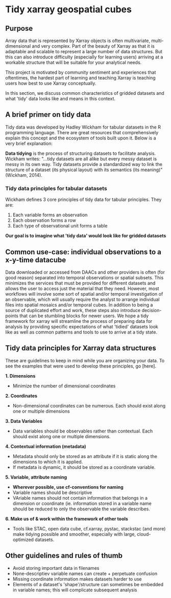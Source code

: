 # Tidy xarray geospatial cubes

## Purpose

Array data that is represented by Xarray objects is often multivariate, multi-dimensional and very complex. Part of the beauty of Xarray as that it is adaptable and scalable to represent a large number of data structures. But this can also introduce difficulty (especially for learning users) arriving at a workable structure that will be suitable for your analytical needs. 

This project is motivated by community sentiment and experiences that oftentimes, the hardest part of learning and teaching Xarray is teaching users how best to use Xarray conceptually. 

In this section, we discuss common characteristics of gridded datasets and what 'tidy' data looks like and means in this context. 

## A brief primer on tidy data

Tidy data was developed by Hadley Wickham for tabular datasets in the R programming language. There are great resources that comprehensively explain this concept and the ecosystem of tools built upon it. Below is a very brief explanation:

**Data tidying** is the process of structuring datasets to facilitate analysis. Wickham writes: "...tidy datasets are all alike but every messy dataset is messy in its own way. Tidy datasets provide a standardized way to link the structure of a dataset (its physical layout) with its semantics (its meaning)" (Wickham, 2014). 

### Tidy data principles for tabular datasets

Wickham defines 3 core principles of tidy data for tabular principles. They are:

1. Each variable forms an observation
2. Each observation forms a row
3. Each type of observational unit forms a table

**Our goal is to imagine what 'tidy data' would look like for gridded datasets**


## Common use-case: individual observations to a x-y-time datacube

Data downloaded or accessed from DAACs and other providers is often (for good reason) separated into temporal observations or spatial subsets. This minimizes the services that must be provided for different datasets and allows the user to access just the material that they need. However, most workflows will involve some sort of spatial and/or temporal investigation of an observable, which will usually require the analyst to arrange individual files into spatial mosaics and/or temporal cubes. In addition to being a source of duplicated effort and work, these steps also introduce decision-points that can be stumbling blocks for newer users. We hope a tidy framework for xarray will streamline the process of preparing data for analysis by providing specific expectations of what 'tidied' datasets look like as well as common patterns and tools to use to arrive at a tidy state. 

## Tidy data principles for Xarray data structures

These are guidelines to keep in mind while you are organizing your data. To see the examples that were used to develop these principles, go [here]. 

**1. Dimensions** 
- Minimize the number of dimensional coordinates

**2. Coordinates**
- Non-dimensional coordinates can be numerous. Each should exist along one or multiple dimensions

**3. Data Variables**
- Data variables should be observables rather than contextual. Each should exist along one or multiple dimensions.

**4. Contextual information (metadata)**
- Metadata should only be stored as an attribute if it is static along the dimensions to which it is applied.
- If metadata is dynamic, it should be stored as a coordinate variable.

**5. Variable, attribute naming**
- **Wherever possible, use cf-conventions for naming**
- Variable names should be descriptive
- VAriable names should not contain information that belongs in a dimension or coordinate (ie. information stored in a variable name should be reduced to only the observable the variable describes.

**6. Make us of & work within the framework of other tools**
- Tools like STAC, open data cube, cf.xarray, pystac, stackstac (and more) make tidying possible and smoother, especially with large, cloud-optimized datasets.

## Other guidelines and rules of thumb

- Avoid storing important data in filenames
- None-descriptiev variable names can create + perpetuate confusion
- Missing coordinate information makes datasets harder to use
- Elements of a dataset's 'shape'/structure can sometimes be embedded in variable names; this will complicate subsequent analysis
